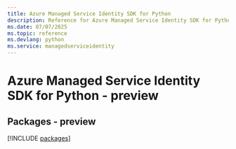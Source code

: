 ```yaml
---
title: Azure Managed Service Identity SDK for Python
description: Reference for Azure Managed Service Identity SDK for Python
ms.date: 07/07/2025
ms.topic: reference
ms.devlang: python
ms.service: managedserviceidentity
---
```

# Azure Managed Service Identity SDK for Python - preview
## Packages - preview
[!INCLUDE [packages](managed-service-identity-index.md)]